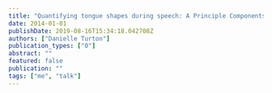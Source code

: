 ```yaml
---
title: "Quantifying tongue shapes during speech: A Principle Components Analysis of ultrasound /l/-darkening data."
date: 2014-01-01
publishDate: 2019-08-16T15:34:18.042708Z
authors: ["Danielle Turton"]
publication_types: ["0"]
abstract: ""
featured: false
publication: ""
tags: ["me", "talk"]
---
```


